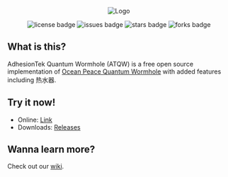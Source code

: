 
<p align="center">
<img src=https://repository-images.githubusercontent.com/469527545/70f88413-935c-4708-8058-68f1d8312f2e alt="Logo">
</p>

<p align="center">

<img src="https://img.shields.io/github/license/AdhesionTek/Quantum-Wormhole?style=for-the-badge" alt="license badge">
<img src="https://img.shields.io/github/issues/AdhesionTek/Quantum-Wormhole?style=for-the-badge" alt="issues badge"> 
<img src="https://img.shields.io/github/stars/AdhesionTek/Quantum-Wormhole?style=for-the-badge" alt="stars badge"> 
<img src="https://img.shields.io/github/forks/AdhesionTek/Quantum-Wormhole?style=for-the-badge" alt="forks badge"> 
  
</p>

## What is this?
AdhesionTek Quantum Wormhole (ATQW) is a free open source implementation of [Ocean Peace Quantum Wormhole](https://en.oceanpeace.com.cn/static/product-detail.html) with added features including 热水器.

## Try it now!
- Online: [Link](http://quantumwormhole.adhesiontek.com/)
- Downloads: [Releases](https://github.com/AdhesionTek/Quantum-Wormhole/releases)

## Wanna learn more?
Check out our [wiki](https://github.com/AdhesionTek/Quantum-Wormhole/wiki).
